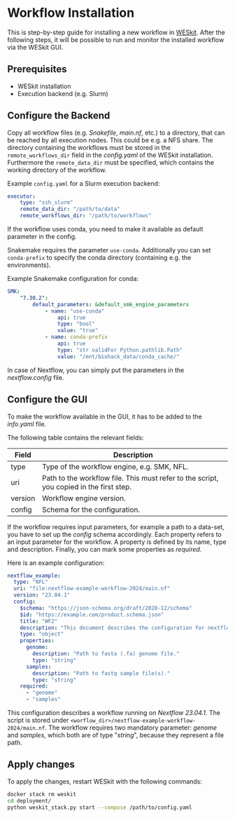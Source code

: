 # Workflow Installation

This is step-by-step guide for installing a new workflow in [WESkit](https://gitlab.com/one-touch-pipeline/weskit). After the following steps, it will be possible to run and monitor the installed workflow via the WESkit GUI.

## Prerequisites

- WESkit installation
- Execution backend (e.g. Slurm)

## Configure the Backend

Copy all workflow files (e.g. *Snakefile*, *main.nf*, etc.) to a directory, that can be reached by all execution nodes. This could be e.g. a NFS share. The directory containing the workflows must be stored in the `remote_workflows_dir` field in the *config.yaml* of the WESkit installation. Furthermore the `remote_data_dir` must be specified, which contains the working directory of the workflow.

Example `config.yaml` for a Slurm execution backend:
```yaml
executor:
    type: "ssh_slurm"
    remote_data_dir: "/path/to/data"
    remote_workflows_dir: "/path/to/workflows"
```

If the workflow uses conda, you need to make it available as default parameter in the config.

Snakemake requires the parameter `use-conda`. Additionally you can set `conda-prefix` to specify the conda directory (containing e.g. the environments).

Example Snakemake configuration for conda:
```yaml
SMK:
    "7.30.2":
        default_parameters: &default_smk_engine_parameters
            - name: "use-conda"
                api: true
                type: "bool"
                value: "true"
            - name: conda-prefix
                api: true
                type: "str validFor Python.pathlib.Path"
                value: "/mnt/biohack_data/conda_cache/"
```

In case of Nextflow, you can simply put the parameters in the *nextflow.config* file.

## Configure the GUI

To make the workflow available in the GUI, it has to be added to the *info.yaml* file. 

The following table contains the relevant fields:

| Field    | Description |
| -------- | ------- |
| type  | Type of the workflow engine, e.g. SMK, NFL.   |
| uri | Path to the workflow file. This must refer to the script, you copied in the first step.  |
| version    | Workflow engine version. |
| config    | Schema for the configuration. |

If the workflow requires input parameters, for example a path to a data-set, you have to set up the *config* schema accordingly. Each property refers to an input parameter for the workflow. A property is defined by its name, type and description. Finally, you can mark some properties as *required*.


Here is an example configuration:
```yaml
nextflow_example:
  type: "NFL"
  uri: "file:nextflow-example-workflow-2024/main.nf"
  version: "23.04.1"
  config:
    $schema: "https://json-schema.org/draft/2020-12/schema"
    $id: "https://example.com/product.schema.json"
    title: "WF2"
    description: "This document describes the configuration for nextflow-example-workflow-2024"
    type: "object"
    properties:
      genome: 
        description: "Path to fasta (.fa) genome file."
        type: "string"
      samples: 
        description: "Path to fastq sample file(s)."
        type: "string"
    required:
      - "genome"
      - "samples"
```

This configuration describes a workflow running on *Nextflow 23.04.1*. The script is stored under `<worflow_dir>/nextflow-example-workflow-2024/main.nf`. The workflow requires two mandatory parameter: *genome* and *samples*, which both are of type "*string*", because they represent a file path.

## Apply changes

To apply the changes, restart WESkit with the following commands:
```bash
docker stack rm weskit
cd deployment/
python weskit_stack.py start --compose /path/to/config.yaml
```